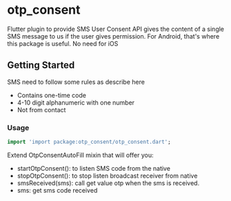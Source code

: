 # otp_consent

Flutter plugin to provide SMS User Consent API gives the content of a single SMS message to us if the user gives permission.
For Android, that's where this package is useful. No need for iOS

## Getting Started

SMS need to follow some rules as describe here
- Contains one-time code
- 4-10 digit alphanumeric with one number
- Not from contact

### Usage

```dart
import 'import package:otp_consent/otp_consent.dart';
```
Extend OtpConsentAutoFill mixin that will offer you:
- startOtpConsent(): to listen SMS code from the native
- stopOtpConsent(): to stop listen broadcast receiver from native
- smsReceived(sms): call get value otp when the sms is received. 
- sms: get sms code received


